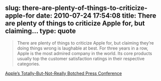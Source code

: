 slug: there-are-plenty-of-things-to-criticize-apple-for
date: 2010-07-24 17:54:08
title: There are plenty of things to criticize Apple for, but claiming...
type: quote
---

> There are plenty of things to criticize Apple for, but claiming they’re doing things wrong is laughable at best. For three years in a row, Apple is the most admired company in the world. Its core products usually top the customer satisfaction ratings in their respective categories.

[Apple’s Totally-But-Not-Really Botched Press Conference](http://farukat.es/journal/2010/07/464-apples-totally-not-really-botched-press-conference)
